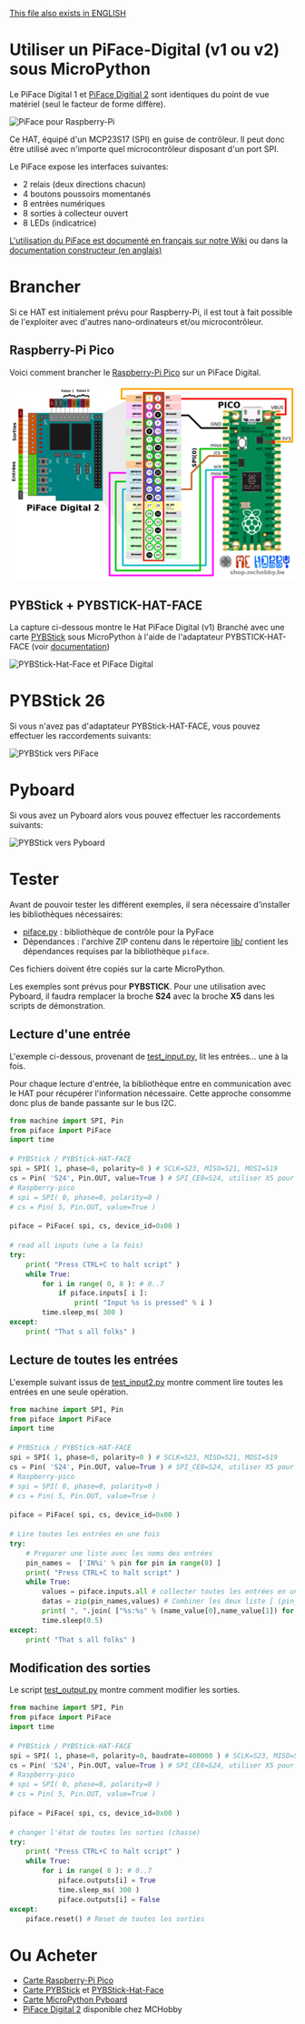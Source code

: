 [This file also exists in ENGLISH](readme_ENG.md)
# Utiliser un PiFace-Digital (v1 ou v2) sous MicroPython

Le PiFace Digital 1 et [PiFace Digitial 2](https://shop.mchobby.be/fr/pi-hats/221-piface-digital-2-pour-raspberry-pi-3232100002210.html) sont identiques du point de vue matériel (seul le facteur de forme diffère).

![PiFace pour Raspberry-Pi](docs/_static/piface.jpg)

Ce HAT, équipé d'un MCP23S17 (SPI) en guise de contrôleur. Il peut donc être utilisé avec n'importe quel microcontrôleur disposant d'un port SPI.

Le PiFace expose les interfaces suivantes:
* 2 relais (deux directions chacun)
* 4 boutons poussoirs momentanés
* 8 entrées numériques
* 8 sorties à collecteur ouvert
* 8 LEDs (indicatrice)

[L'utilisation du PiFace est documenté en français sur notre Wiki](https://wiki.mchobby.be/index.php?title=PiFace2-Manuel) ou dans la [documentation constructeur (en anglais)](http://df.mchobby.be/RASP-PIFACE-DIGITAL2/Operating-Instruction.pdf)

# Brancher

Si ce HAT est initialement prévu pour Raspberry-Pi, il est tout à fait possible de l'exploiter avec d'autres nano-ordinateurs et/ou microcontrôleur.

## Raspberry-Pi Pico

Voici comment brancher le [Raspberry-Pi Pico](https://shop.mchobby.be/fr/pico-raspberry-pi/2025-pico-rp2040-microcontroleur-2-coeurs-raspberry-pi-3232100020252.html) sur un PiFace Digital.

![Raspberry-Pi Pico et PiFace Digital](docs/_static/pico-to-piface.jpg)


## PYBStick + PYBSTICK-HAT-FACE
La capture ci-dessous montre le Hat PiFace Digital (v1) Branché avec une carte [PYBStick](https://shop.mchobby.be/fr/micropython/1844-pybstick-standard-26-micropython-et-arduino-3232100018440-garatronic.html) sous MicroPython à l'aide de l'adaptateur PYBSTICK-HAT-FACE (voir [documentation](https://shop.mchobby.be/fr/micropython/1935-interface-pybstick-vers-raspberry-pi-3232100019355.html))

![PYBStick-Hat-Face et PiFace Digital](docs/_static/pybstick-hat-face-to-piface.jpg)

# PYBStick 26
Si vous n'avez pas d'adaptateur PYBStick-HAT-FACE, vous pouvez effectuer les raccordements suivants:

![PYBStick vers PiFace](docs/_static/pybstick-to-piface.jpg)

# Pyboard
Si vous avez un Pyboard alors vous pouvez effectuer les raccordements suivants:

![PYBStick vers Pyboard](docs/_static/pybstick-to-pyboard.jpg)

# Tester

Avant de pouvoir tester les différent exemples, il sera nécessaire d'installer les bibliothèques nécessaires:
* [piface.py](lib/piface.py) : bibliothèque de contrôle pour la PyFace
* Dépendances : l'archive ZIP contenu dans le répertoire [lib/](lib) contient les dépendances requises par la bibliothèque `piface`.

Ces fichiers doivent être copiés sur la carte MicroPython.

Les exemples sont prévus pour __PYBSTICK__. Pour une utilisation avec Pyboard, il faudra remplacer la broche __S24__ avec la broche __X5__ dans les scripts de démonstration.

## Lecture d'une entrée

L'exemple ci-dessous, provenant de [test_input.py](examples/test_input.py), lit les entrées... une à la fois.

Pour chaque lecture d'entrée, la bibliothèque entre en communication avec le HAT pour récupérer l'information nécessaire. Cette approche consomme donc plus de bande passante sur le bus I2C.

``` python
from machine import SPI, Pin
from piface import PiFace
import time

# PYBStick / PYBStick-HAT-FACE
spi = SPI( 1, phase=0, polarity=0 ) # SCLK=S23, MISO=S21, MOSI=S19
cs = Pin( 'S24', Pin.OUT, value=True ) # SPI_CE0=S24, utiliser X5 pour Pyboard
# Raspberry-pico
# spi = SPI( 0, phase=0, polarity=0 )
# cs = Pin( 5, Pin.OUT, value=True )

piface = PiFace( spi, cs, device_id=0x00 )

# read all inputs (une a la fois)
try:
	print( "Press CTRL+C to halt script" )
	while True:
		for i in range( 0, 8 ): # 0..7
			if piface.inputs[ i ]:
				print( "Input %s is pressed" % i )
		time.sleep_ms( 300 )
except:
	print( "That s all folks" )
```

## Lecture de toutes les entrées
L'exemple suivant issus de [test_input2.py](examples/test_input2.py) montre comment lire toutes les entrées en une seule opération.

``` python
from machine import SPI, Pin
from piface import PiFace
import time

# PYBStick / PYBStick-HAT-FACE
spi = SPI( 1, phase=0, polarity=0 ) # SCLK=S23, MISO=S21, MOSI=S19
cs = Pin( 'S24', Pin.OUT, value=True ) # SPI_CE0=S24, utiliser X5 pour Pyboard
# Raspberry-pico
# spi = SPI( 0, phase=0, polarity=0 )
# cs = Pin( 5, Pin.OUT, value=True )

piface = PiFace( spi, cs, device_id=0x00 )

# Lire toutes les entrées en une fois
try:
	# Preparer une liste avec les noms des entrées
	pin_names =  ['IN%i' % pin for pin in range(8) ]
	print( "Press CTRL+C to halt script" )
	while True:
		values = piface.inputs.all # collecter toutes les entrées en une opération
		datas = zip(pin_names,values) # Combiner les deux liste [ (pin_name0,value0), (pin_name1,value1), ... ]
		print( ", ".join( ["%s:%s" % (name_value[0],name_value[1]) for name_value in datas] ))
		time.sleep(0.5)
except:
	print( "That s all folks" )
```

## Modification des sorties

Le script [test_output.py](examples/test_output.py) montre comment modifier les sorties.

``` python
from machine import SPI, Pin
from piface import PiFace
import time

# PYBStick / PYBStick-HAT-FACE
spi = SPI( 1, phase=0, polarity=0, baudrate=400000 ) # SCLK=S23, MISO=S21, MOSI=S19
cs = Pin( 'S24', Pin.OUT, value=True ) # SPI_CE0=S24, utiliser X5 pour Pyboard
# Raspberry-pico
# spi = SPI( 0, phase=0, polarity=0 )
# cs = Pin( 5, Pin.OUT, value=True )

piface = PiFace( spi, cs, device_id=0x00 )

# changer l'état de toutes les sorties (chasse)
try:
	print( "Press CTRL+C to halt script" )
	while True:
		for i in range( 8 ): # 0..7
			piface.outputs[i] = True
			time.sleep_ms( 300 )
			piface.outputs[i] = False
except:
	piface.reset() # Reset de toutes les sorties
```

# Ou Acheter
* [Carte Raspberry-Pi Pico](https://shop.mchobby.be/fr/pico-raspberry-pi/2025-pico-rp2040-microcontroleur-2-coeurs-raspberry-pi-3232100020252.html)
* [Carte PYBStick](https://shop.mchobby.be/fr/micropython/1844-pybstick-standard-26-micropython-et-arduino-3232100018440-garatronic.html) et [PYBStick-Hat-Face](https://shop.mchobby.be/fr/micropython/1935-interface-pybstick-vers-raspberry-pi-3232100019355.html)
* [Carte MicroPython Pyboard](https://shop.mchobby.be/fr/56-micropython)
* [PiFace Digital 2](https://shop.mchobby.be/fr/pi-hats/221-piface-digital-2-pour-raspberry-pi-3232100002210.html) disponible chez MCHobby
